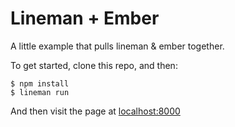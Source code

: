 # Lineman + Ember

A little example that pulls lineman & ember together.

To get started, clone this repo, and then:

```
$ npm install
$ lineman run
```

And then visit the page at [localhost:8000](http://localhost:8000)
